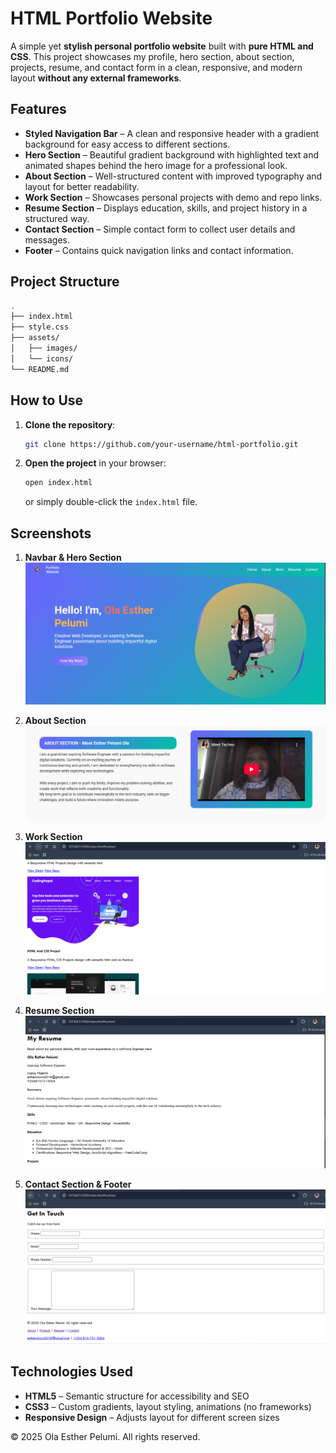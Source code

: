 # HTML Portfolio Website

A simple yet **stylish personal portfolio website** built with **pure HTML and CSS**.
This project showcases my profile, hero section, about section, projects, resume, and contact form in a clean, responsive, and modern layout **without any external frameworks**.

## Features

- **Styled Navigation Bar** – A clean and responsive header with a gradient background for easy access to different sections.
- **Hero Section** – Beautiful gradient background with highlighted text and animated shapes behind the hero image for a professional look.
- **About Section** – Well-structured content with improved typography and layout for better readability.
- **Work Section** – Showcases personal projects with demo and repo links.
- **Resume Section** – Displays education, skills, and project history in a structured way.
- **Contact Section** – Simple contact form to collect user details and messages.
- **Footer** – Contains quick navigation links and contact information.

## Project Structure

```bash
.
├── index.html
├── style.css
├── assets/
│   ├── images/
│   └── icons/
└── README.md
```

## How to Use

1. **Clone the repository**:

   ```bash
   git clone https://github.com/your-username/html-portfolio.git
   ```

2. **Open the project** in your browser:

   ```bash
   open index.html
   ```

   or simply double-click the `index.html` file.

## Screenshots

1. **Navbar & Hero Section**
   ![First Screenshot](./assets/images/screenshot001.png)

2. **About Section**
   ![Second Screenshot](./assets/images/screenshot002.png)

3. **Work Section**
   ![Third Screenshot](./assets/images/screenshot003.png)

4. **Resume Section**
   ![Fourth Screenshot](./assets/images/screenshot004.png)

5. **Contact Section & Footer**
   ![Fifth Screenshot](./assets/images/screenshot005.png)

## Technologies Used

- **HTML5** – Semantic structure for accessibility and SEO
- **CSS3** – Custom gradients, layout styling, animations (no frameworks)
- **Responsive Design** – Adjusts layout for different screen sizes

© 2025 Ola Esther Pelumi. All rights reserved.
